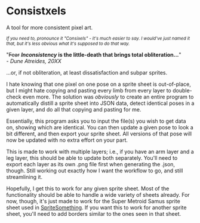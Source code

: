 # Consistxels

A tool for more consistent pixel art.

_<sup>If you need to, pronounce it "Consixels" - it's much easier to say. I would've just named it that, but it's less obvious what it's supposed to do that way.</sup>_

"~~Fear~~ **_Inconsistency_ is the little-death that brings total obliteration...**"\
_- Dune Atreides, 20XX_

...or, if not obliteration, at least dissatisfaction and subpar sprites.

I hate knowing that one pixel on one pose on a sprite sheet is out-of-place, but I might hate copying and pasting every limb from every layer to double-check even more. The solution was *obviously* to create an entire program to automatically distill a sprite sheet into JSON data, detect identical poses in a given layer, and do all that copying and pasting for me.

Essentially, this program asks you to input the file(s) you wish to get data on, showing which are identical. You can then update a given pose to look a bit different, and then export your sprite sheet. All versions of that pose will now be updated with no extra effort on your part.

This is made to work with multiple layers; i.e., if you have an arm layer and a leg layer, this should be able to update both separately. You'll need to export each layer as its own .png file first when generating the .json, though. Still working out exactly how I want the workflow to go, and still streamlining it.

Hopefully, I get this to work for any given sprite sheet. Most of the functionality should be able to handle a wide variety of sheets already. For now, though, it's just made to work for the Super Metroid Samus sprite sheet used in [SpriteSomething](https://github.com/Artheau/SpriteSomething). If you want this to work for another sprite sheet, you'll need to add borders similar to the ones seen in that sheet.